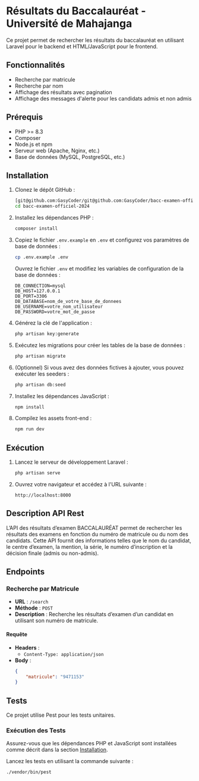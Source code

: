 # Résultats du Baccalauréat -  Université de Mahajanga

Ce projet permet de rechercher les résultats du baccalauréat en utilisant Laravel pour le backend et HTML/JavaScript pour le frontend.

## Fonctionnalités

- Recherche par matricule
- Recherche par nom
- Affichage des résultats avec pagination
- Affichage des messages d'alerte pour les candidats admis et non admis

## Prérequis

- PHP >= 8.3
- Composer
- Node.js et npm
- Serveur web (Apache, Nginx, etc.)
- Base de données (MySQL, PostgreSQL, etc.)

## Installation

1. Clonez le dépôt GitHub :

    ```bash
    [git@github.com:GasyCoder/git@github.com:GasyCoder/bacc-examen-officiel-2024.git.git](https://github.com/GasyCoder/bacc-examen-officiel-2024.git)
    cd bacc-examen-officiel-2024
    ```

2. Installez les dépendances PHP :

    ```bash
    composer install
    ```

3. Copiez le fichier `.env.example` en `.env` et configurez vos paramètres de base de données :

    ```bash
    cp .env.example .env
    ```

    Ouvrez le fichier `.env` et modifiez les variables de configuration de la base de données :

    ```dotenv
    DB_CONNECTION=mysql
    DB_HOST=127.0.0.1
    DB_PORT=3306
    DB_DATABASE=nom_de_votre_base_de_donnees
    DB_USERNAME=votre_nom_utilisateur
    DB_PASSWORD=votre_mot_de_passe
    ```

4. Générez la clé de l'application :

    ```bash
    php artisan key:generate
    ```

5. Exécutez les migrations pour créer les tables de la base de données :

    ```bash
    php artisan migrate
    ```

6. (Optionnel) Si vous avez des données fictives à ajouter, vous pouvez exécuter les seeders :

    ```bash
    php artisan db:seed
    ```

7. Installez les dépendances JavaScript :

    ```bash
    npm install
    ```

8. Compilez les assets front-end :

    ```bash
    npm run dev
    ```

## Exécution

1. Lancez le serveur de développement Laravel :

    ```bash
    php artisan serve
    ```

2. Ouvrez votre navigateur et accédez à l'URL suivante :

    ```
    http://localhost:8000
    ```

## Description API Rest

L’API des résultats d’examen BACCALAURÉAT permet de rechercher les résultats des examens en fonction du numéro de matricule ou du nom des candidats. Cette API fournit des informations telles que le nom du candidat, le centre d’examen, la mention, la série, le numéro d’inscription et la décision finale (admis ou non-admis).

## Endpoints

### Recherche par Matricule

- **URL** : `/search`
- **Méthode** : `POST`
- **Description** : Recherche les résultats d’examen d’un candidat en utilisant son numéro de matricule.

#### Requête

- **Headers** :
  - `Content-Type: application/json`
- **Body** :
  ```json
  {
      "matricule": "9471153"
  }

## Tests

Ce projet utilise Pest pour les tests unitaires.

### Exécution des Tests

Assurez-vous que les dépendances PHP et JavaScript sont installées comme décrit dans la section [Installation](#installation).

Lancez les tests en utilisant la commande suivante :

```bash
./vendor/bin/pest
